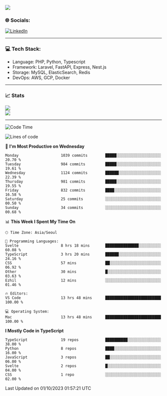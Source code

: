 <!--[![](https://visitcount.itsvg.in/api?id=jin-wk&icon=7&color=12)](https://visitcount.itsvg.in)-->
<!--[![Hits](https://hits.seeyoufarm.com/api/count/incr/badge.svg?url=https%3A%2F%2Fgithub.com%2Fjin-wk&count_bg=%235F625C&title_bg=%23555555&icon=github.svg&icon_color=%23E7E7E7&title=Hits&edge_flat=false)](https://hits.seeyoufarm.com)-->
![](https://komarev.com/ghpvc/?username=jin-wk&color=lightgrey&style=for-the-badge)

### 🌐 Socials:
[![LinkedIn](https://img.shields.io/badge/LinkedIn-%230077B5.svg?logo=linkedin&logoColor=white)](https://linkedin.com/in/jinwook-lee-242625241) 

---

### 💻 Tech Stack:
  - Language: PHP, Python, Typescript
  - Framework: Laravel, FastAPI, Express, Nest.js
  - Storage: MySQL, ElasticSearch, Redis
  - DevOps: AWS, GCP, Docker

---

### 📈 Stats
![](https://github-readme-stats.vercel.app/api?username=jin-wk&theme=dark&hide_border=true&include_all_commits=true&count_private=true)<br/>
![](https://github-readme-streak-stats.herokuapp.com/?user=jin-wk&theme=dark&hide_border=true)<br/>

---

<!--START_SECTION:waka-->
![Code Time](http://img.shields.io/badge/Code%20Time-785%20hrs%2018%20mins-blue)

![Lines of code](https://img.shields.io/badge/From%20Hello%20World%20I%27ve%20Written-1.3%20million%20lines%20of%20code-blue)

📅 **I'm Most Productive on Wednesday** 

```text
Monday                   1039 commits        █████░░░░░░░░░░░░░░░░░░░░   20.70 % 
Tuesday                  984 commits         █████░░░░░░░░░░░░░░░░░░░░   19.61 % 
Wednesday                1124 commits        ██████░░░░░░░░░░░░░░░░░░░   22.39 % 
Thursday                 981 commits         █████░░░░░░░░░░░░░░░░░░░░   19.55 % 
Friday                   832 commits         ████░░░░░░░░░░░░░░░░░░░░░   16.58 % 
Saturday                 25 commits          ░░░░░░░░░░░░░░░░░░░░░░░░░   00.50 % 
Sunday                   34 commits          ░░░░░░░░░░░░░░░░░░░░░░░░░   00.68 % 
```


📊 **This Week I Spent My Time On** 

```text
🕑︎ Time Zone: Asia/Seoul

💬 Programming Languages: 
Svelte                   8 hrs 18 mins       ███████████████░░░░░░░░░░   60.08 % 
TypeScript               3 hrs 20 mins       ██████░░░░░░░░░░░░░░░░░░░   24.16 % 
CSS                      57 mins             ██░░░░░░░░░░░░░░░░░░░░░░░   06.92 % 
Other                    30 mins             █░░░░░░░░░░░░░░░░░░░░░░░░   03.63 % 
Ezhil                    12 mins             ░░░░░░░░░░░░░░░░░░░░░░░░░   01.46 % 

🔥 Editors: 
VS Code                  13 hrs 48 mins      █████████████████████████   100.00 % 

💻 Operating System: 
Mac                      13 hrs 48 mins      █████████████████████████   100.00 % 
```

**I Mostly Code in TypeScript** 

```text
TypeScript               19 repos            ██████████░░░░░░░░░░░░░░░   38.00 % 
Python                   8 repos             ████░░░░░░░░░░░░░░░░░░░░░   16.00 % 
JavaScript               3 repos             ██░░░░░░░░░░░░░░░░░░░░░░░   06.00 % 
Svelte                   2 repos             █░░░░░░░░░░░░░░░░░░░░░░░░   04.00 % 
CSS                      1 repo              ░░░░░░░░░░░░░░░░░░░░░░░░░   02.00 % 
```




 Last Updated on 01/10/2023 01:57:21 UTC
<!--END_SECTION:waka-->
